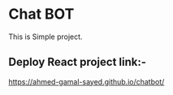 # Chat BOT
This is Simple project.

## Deploy React project link:-
https://ahmed-gamal-sayed.github.io/chatbot/
